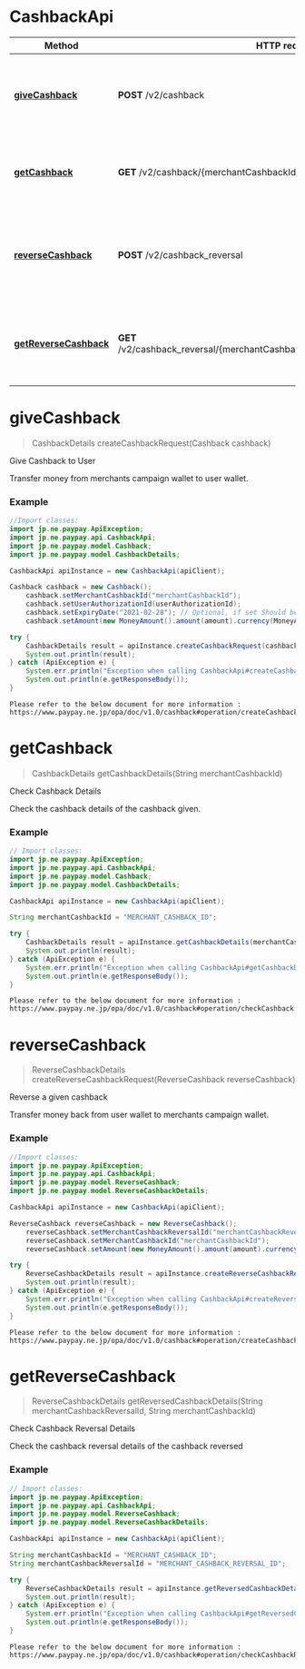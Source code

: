 # CashbackApi

Method | HTTP request | Description
------------- | ------------- | ------------- 
[**giveCashback**](docs/cashbackApi.md#giveCashback) | **POST** /v2/cashback | Transfer money from merchants campaign wallet to user wallet
[**getCashback**](docs/cashbackApi.md#getCashback) | **GET** /v2/cashback/{merchantCashbackId} | Check the cashback details of the cashback given
[**reverseCashback**](docs/cashbackApi.md#reverseCashback) | **POST** /v2/cashback_reversal | Transfer money back from user wallet to merchants campaign wallet.
[**getReverseCashback**](docs/cashbackApi.md#getReverseCashback) | **GET** /v2/cashback_reversal/{merchantCashbackReversalId}/{merchantCashbackId} | Check the cashback reversal details of the cashback reversed

<a name="giveCashback"></a>
# **giveCashback**
> CashbackDetails createCashbackRequest(Cashback cashback)

Give Cashback to User

Transfer money from merchants campaign wallet to user wallet.

### Example
```java
//Import classes:
import jp.ne.paypay.ApiException;
import jp.ne.paypay.api.CashbackApi;
import jp.ne.paypay.model.Cashback;
import jp.ne.paypay.model.CashbackDetails;

CashbackApi apiInstance = new CashbackApi(apiClient);

Cashback cashback = new Cashback();
    cashback.setMerchantCashbackId("merchantCashbackId");
    cashback.setUserAuthorizationId(userAuthorizationId);
    cashback.setExpiryDate("2021-02-28"); // Optional, if set Should be with format YYYY-MM-DD
    cashback.setAmount(new MoneyAmount().amount(amount).currency(MoneyAmount.CurrencyEnum.JPY));

try {
    CashbackDetails result = apiInstance.createCashbackRequest(cashback);
    System.out.println(result);
} catch (ApiException e) {
    System.err.println("Exception when calling CashbackApi#createCashbackRequest");
    System.out.println(e.getResponseBody());
}
```

```
Please refer to the below document for more information :
https://www.paypay.ne.jp/opa/doc/v1.0/cashback#operation/createCashback
```

<a name="getCashback"></a>
# **getCashback**
> CashbackDetails getCashbackDetails(String merchantCashbackId)

Check Cashback Details

Check the cashback details of the cashback given. 

### Example
```java
// Import classes:
import jp.ne.paypay.ApiException;
import jp.ne.paypay.api.CashbackApi;
import jp.ne.paypay.model.Cashback;
import jp.ne.paypay.model.CashbackDetails;

CashbackApi apiInstance = new CashbackApi(apiClient);

String merchantCashbackId = "MERCHANT_CASHBACK_ID"; 

try {
    CashbackDetails result = apiInstance.getCashbackDetails(merchantCashbackId);
    System.out.println(result);
} catch (ApiException e) {
    System.err.println("Exception when calling CashbackApi#getCashbackDetails");
    System.out.println(e.getResponseBody());
}
```

```
Please refer to the below document for more information :
https://www.paypay.ne.jp/opa/doc/v1.0/cashback#operation/checkCashback
```

<a name="reverseCashback"></a>
# **reverseCashback**
> ReverseCashbackDetails createReverseCashbackRequest(ReverseCashback reverseCashback)

Reverse a given cashback

Transfer money back from user wallet to merchants campaign wallet.

### Example
```java
//Import classes:
import jp.ne.paypay.ApiException;
import jp.ne.paypay.api.CashbackApi;
import jp.ne.paypay.model.ReverseCashback;
import jp.ne.paypay.model.ReverseCashbackDetails;

CashbackApi apiInstance = new CashbackApi(apiClient);

ReverseCashback reverseCashback = new ReverseCashback();
    reverseCashback.setMerchantCashbackReversalId("merchantCashbackReversalId");
    reverseCashback.setMerchantCashbackId("merchantCashbackId");
    reverseCashback.setAmount(new MoneyAmount().amount(amount).currency(MoneyAmount.CurrencyEnum.JPY));

try {
    ReverseCashbackDetails result = apiInstance.createReverseCashbackRequest(reverseCashback);
    System.out.println(result);
} catch (ApiException e) {
    System.err.println("Exception when calling CashbackApi#createReverseCashbackRequest");
    System.out.println(e.getResponseBody());
}
```

```
Please refer to the below document for more information :
https://www.paypay.ne.jp/opa/doc/v1.0/cashback#operation/createCashbackReversal
```

<a name="getReverseCashback"></a>
# **getReverseCashback**
> ReverseCashbackDetails getReversedCashbackDetails(String merchantCashbackReversalId, String merchantCashbackId)

Check Cashback Reversal Details

Check the cashback reversal details of the cashback reversed

### Example
```java
// Import classes:
import jp.ne.paypay.ApiException;
import jp.ne.paypay.api.CashbackApi;
import jp.ne.paypay.model.ReverseCashback;
import jp.ne.paypay.model.ReverseCashbackDetails;

CashbackApi apiInstance = new CashbackApi(apiClient);

String merchantCashbackId = "MERCHANT_CASHBACK_ID"; 
String merchantCashbackReversalId = "MERCHANT_CASHBACK_REVERSAL_ID"; 

try {
    ReverseCashbackDetails result = apiInstance.getReversedCashbackDetails(merchantCashbackReversalId, merchantCashbackId);
    System.out.println(result);
} catch (ApiException e) {
    System.err.println("Exception when calling CashbackApi#getReversedCashbackDetails");
    System.out.println(e.getResponseBody());
}
```

```
Please refer to the below document for more information :
https://www.paypay.ne.jp/opa/doc/v1.0/cashback#operation/checkCashbackReversal
```